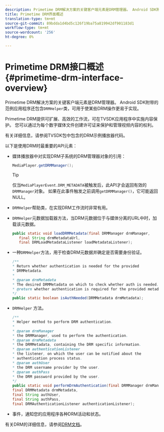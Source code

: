 ```yaml
---
description: Primetime DRM解决方案的关键客户端元素是DRM管理器。 Android SDK附带的范例应用程序还包含一个DRMHelper类，可用于使某些DRM操作更易于实现。
title: Primetime DRM界面概述
translation-type: tm+mt
source-git-commit: 89bdda1d4bd5c126f19ba75a819942df901183d1
workflow-type: tm+mt
source-wordcount: '256'
ht-degree: 0%

---
```



# Primetime DRM接口概述{#primetime-drm-interface-overview}

Primetime DRM解决方案的关键客户端元素是DRM管理器。 Android SDK附带的范例应用程序还包含`DRMHelper`类，可用于使某些DRM操作更易于实现。

<!--<a id="section_4DD54E085AB345FE9BE00865E56B28DB"></a>-->

Primetime DRM提供可扩展、高效的工作流，可在TVSDK应用程序中实施内容保护。 您可以通过为每个数字媒体文件创建许可证来保护和管理视频内容的权利。

有关详细信息，请参阅TVSDK包中包含的DRM示例播放器代码。

以下是使用DRM时最重要的API元素：

* 媒体播放器中对实现DRM子系统的DRM管理器对象的引用：

   ```java
   MediaPlayer.getDRMManager();
   ```

   >[!TIP]
   >
   >仅当`MediaPlayerEvent.DRM_METADATA`被触发后，此API才会返回有效的`DRMManager`对象。 如果在此事件触发之前调用`getDRMManager()`，它可能返回NULL。

* `DRMHelper`帮助类，在实现DRM工作流时非常有用。
* `DRMHelper`元数据加载器方法，当DRM元数据位于与媒体分离的URL中时，加载该元数据。

   ```java
   public static void loadDRMMetadata(final DRMManager drmManager,  
      final String drmMetadataUrl,  
      final DRMLoadMetadataListener loadMetadataListener);
   ```

* 一种`DRMHelper`方法，用于检查DRM元数据并确定是否需要身份验证。

   ```java
   /** 
   * Return whether authentication is needed for the provided 
   * DRMMetadata. 
   * 
   * @param drmMetadata 
   * The desired DRMMetadata on which to check whether auth is needed. 
   * @return whether authentication is required for the provided metadata 
   */ 
   public static boolean isAuthNeeded(DRMMetadata drmMetadata);
   ```

* `DRMHelper` 方法。

   ```java
   /** 
   * Helper method to perform DRM authentication. 
   * 
   * @param drmManager 
   * the DRMManager, used to perform the authentication. 
   * @param drmMetadata 
   * the DRMMetadata, containing the DRM specific information. 
   * @param authenticationListener 
   * the listener, on which the user can be notified about the 
   * authentication process status. 
   * @param authUser 
   * the DRM username provider by the user. 
   * @param authPass 
   * the DRM password provided by the user. 
   */ 
   public static void performDrmAuthentication(final DRMManager drmManager,  
   final DRMMetadata drmMetadata,  
   final String authUser,  
   final String authPass,  
   final DRMAuthenticationListener authenticationListener);
   ```

* 事件，通知您的应用程序各种DRM活动和状态。

有关DRM的详细信息，请参阅[DRM文档](https://helpx.adobe.com/primetime/user-guide.html)。
